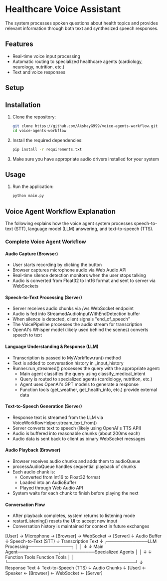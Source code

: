 # Healthcare Voice Assistant

The system processes spoken questions about health topics and provides relevant information through both text and synthesized speech responses.

## Features

- Real-time voice input processing
- Automatic routing to specialized healthcare agents (cardiology, neurology, nutrition, etc.)
- Text and voice responses

## Setup

## Installation

1. Clone the repository:
   ```bash
   git clone https://github.com/AkshayG999/voice-agents-workflow.git
   cd voice-agents-workflow
   ```

2. Install the required dependencies:
   ```bash
   pip install -r requirements.txt
   ```

3. Make sure you have appropriate audio drivers installed for your system

## Usage

1. Run the application:
   ```bash
   python main.py
   ```

## Voice Agent Workflow Explanation

The following explains how the voice agent system processes speech-to-text (STT), language model (LLM) answering, and text-to-speech (TTS).

### Complete Voice Agent Workflow

#### Audio Capture (Browser)
- User starts recording by clicking the button
- Browser captures microphone audio via Web Audio API
- Real-time silence detection monitors when the user stops talking
- Audio is converted from Float32 to Int16 format and sent to server via WebSockets

#### Speech-to-Text Processing (Server)
- Server receives audio chunks via /ws WebSocket endpoint
- Audio is fed into StreamedAudioInputWithEndDetection buffer
- When silence is detected, client signals "end_of_speech"
- The VoicePipeline processes the audio stream for transcription
- OpenAI's Whisper model (likely used behind the scenes) converts speech to text

#### Language Understanding & Response (LLM)
- Transcription is passed to MyWorkflow.run() method
- Text is added to conversation history in _input_history
- Runner.run_streamed() processes the query with the appropriate agent:
  - Main agent classifies the query using classify_medical_intent
  - Query is routed to specialized agents (cardiology, nutrition, etc.)
  - Agent uses OpenAI's GPT models to generate a response
  - Function tools (get_weather, get_health_info, etc.) provide external data

#### Text-to-Speech Generation (Server)
- Response text is streamed from the LLM via VoiceWorkflowHelper.stream_text_from()
- Server converts text to speech (likely using OpenAI's TTS API)
- Audio is buffered into reasonable chunks (about 200ms each)
- Audio data is sent back to client as binary WebSocket messages

#### Audio Playback (Browser)
- Browser receives audio chunks and adds them to audioQueue
- processAudioQueue handles sequential playback of chunks
- Each audio chunk is:
  - Converted from Int16 to Float32 format
  - Loaded into an AudioBuffer
  - Played through Web Audio API
- System waits for each chunk to finish before playing the next

#### Conversation Flow
- After playback completes, system returns to listening mode
- restartListening() resets the UI to accept new input
- Conversation history is maintained for context in future exchanges

[User] → Microphone → [Browser] → WebSocket → [Server]
                                              ↓
                                          Audio Buffer
                                              ↓
                                      Speech-to-Text (STT)
                                              ↓
                                      Transcription Text
                                              ↓
                          ┌─────────────LLM Processing──────────────┐
                          │                                         │
                          ↓                                         ↓
                    Main Agent─────────────┬───────────Specialized Agents
                                           │                 │
                                           ↓                 ↓
                                      Function Tools     Function Tools
                          │                                         │
                          └─────────────────────────────────────────┘
                                              ↓
                                       Response Text
                                              ↓
                                    Text-to-Speech (TTS)
                                              ↓
                                        Audio Chunks
                                              ↓
[User] ← Speaker ← [Browser] ← WebSocket ← [Server]